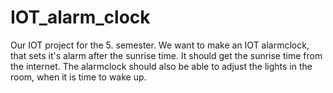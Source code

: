 # IOT_alarm_clock
Our IOT project for the 5. semester. We want to make an IOT alarmclock, that sets it's alarm after the sunrise time. It should get the sunrise time from the internet. The alarmclock should also be able to adjust the lights in the room, when it is time to wake up.
